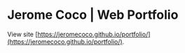 # Jerome Coco | Web Portfolio

View site [https://jeromecoco.github.io/portfolio/](https://jeromecoco.github.io/portfolio/).